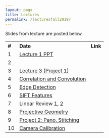 ```yaml
---
layout: page
title: Lectures
permalink: /lecturesfall2019/
---
```


Slides from lecture are posted below.

<table style="width:80%; border:1px">
  <tr>
    <b><th style="text-align:left">#</th>
    <th style="text-align:left">Date</th> 
    <th style="text-align:left">Link</th></b>
  </tr>



<!--Lecture 1-->
 <tr>
    <td>1</td>
   <td><a href="https://drive.google.com/open?id=1emeHcyBkpA_KLdm1mQpeDQQ9QyjUBCCt">Lecture 1 PPT</a> </td>
  </tr>
 
<!--Lecture 2--> 
 <tr>
    <td>2</td>
   <td><a href=""></a> </td>
  </tr>
  
<!--Lecture 3-->
 <tr>
    <td>3</td>
   <td><a href="https://drive.google.com/open?id=1VQuujb56jSWB1GRASxXipzxgx0_ULn70">Lecture 3 (Project 1) </a> </td>
  </tr>
  
 
<!--Lecture 5-->
 <tr>
    <td>4</td>
   <td><a href="https://drive.google.com/open?id=18b2068C0p6XK9v2ZpvwhtxiN_1S6Rx_n">Correlation and Convolution</a> </td>
  </tr>

  <!--Lecture 6--> 
 <tr>
    <td>5</td>
   <td><a href="https://drive.google.com/open?id=106jAGu3RTRXp0M5f5Iz4qfV32SNaC4Jc">Edge Detection</a></td>
  </tr>
  
<!--Lecture 7-->
 <tr>
    <td>6</td>
   <td><a href="https://drive.google.com/open?id=1do6Qacm5-3fxc00kq2_0os75kmtBalI9">SIFT Features</a></td>
  </tr>
  
 
  <!--Lecture 8--> 
 <tr>
    <td>7</td>
  <td>Linear Review <a href="https://drive.google.com/open?id=1aGShG1NwqxWDz7VtFU5TWDgXTxXCYzh6">1</a>, <a href="https://drive.google.com/open?id=19XuIh0o2vCENzeR6zQyJYKvLCDb5x1eB">2</a></td>
  </tr>
  
<!--Lecture 9-->
 <tr>
    <td>8</td>
  <td><a href="https://drive.google.com/open?id=1fi6AmTTnHiO_uIFb068lSspu4mBH_mmv">Projective Geometry</a></td>
  </tr>
  
  
<!--Lecture 11-->
 <tr>
    <td>9</td>
   <td><a href="https://drive.google.com/open?id=13x8DPDCxS81p4gpUnveFNHtYHan2NV9L">Project 2: Pano. Stitching</a></td>
  </tr>
    
  <!--Lecture 12--> 
 <tr>
    <td>10</td>
   <td><a href="https://drive.google.com/open?id=1lN7pQXVzzVVigDuGnbZ9QCwTmm_nikN8">Camera Calibration</a></td>
  </tr>
  
</table>


